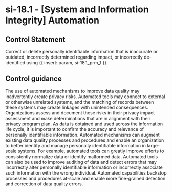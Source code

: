 # si-18.1 - \[System and Information Integrity\] Automation

## Control Statement

Correct or delete personally identifiable information that is inaccurate or outdated, incorrectly determined regarding impact, or incorrectly de-identified using {{ insert: param, si-18.1_prm_1 }}.

## Control guidance

The use of automated mechanisms to improve data quality may inadvertently create privacy risks. Automated tools may connect to external or otherwise unrelated systems, and the matching of records between these systems may create linkages with unintended consequences. Organizations assess and document these risks in their privacy impact assessment and make determinations that are in alignment with their privacy program plan. As data is obtained and used across the information life cycle, it is important to confirm the accuracy and relevance of personally identifiable information. Automated mechanisms can augment existing data quality processes and procedures and enable an organization to better identify and manage personally identifiable information in large-scale systems. For example, automated tools can greatly improve efforts to consistently normalize data or identify malformed data. Automated tools can also be used to improve auditing of data and detect errors that may incorrectly alter personally identifiable information or incorrectly associate such information with the wrong individual. Automated capabilities backstop processes and procedures at-scale and enable more fine-grained detection and correction of data quality errors.

